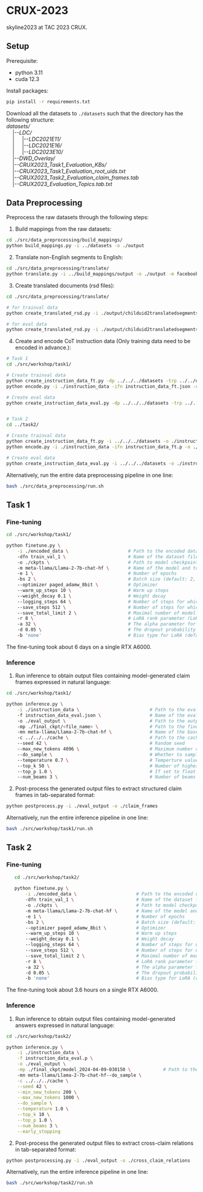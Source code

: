# CRUX-2023

skyline2023 at TAC 2023 CRUX.

## Setup

Prerequisite:
- python 3.11
- cuda 12.3

Install packages:
```bash
pip install -r requirements.txt
```
Download all the datasets to ```./datasets``` such that the directory has the following structure:  
*datasets/*  
$\quad$|--*LDC/*  
$\quad$| $\quad$|--*LDC2021E11/*  
$\quad$| $\quad$|--*LDC2021E16/*  
$\quad$| $\quad$|--*LDC2023E10/*  
$\quad$|--*DWD_Overlay/*  
$\quad$|--*CRUX2023_Task1_Evaluation_KBs/*  
$\quad$|--*CRUX2023_Task1_Evaluation_root_uids.txt*  
$\quad$|--*CRUX2023_Task2_Evaluation_claim_frames.tab*  
$\quad$|--*CRUX2023_Evaluation_Topics.tab.txt*

## Data Preprocessing
Preprocess the raw datasets through the following steps:

1. Build mappings from the raw datasets:
  ```bash
  cd ./src/data_preprocessing/build_mappings/
  python build_mappings.py -i ../datasets -o ./output
  ```

2. Translate non-English segments to English:
  ```bash
  cd ./src/data_preprocessing/translate/
  python translate.py -i ../build_mappings/output -o ./output -m facebook/nllb-200-3.3B
  ```

3. Create translated documents (rsd files):
  ```bash
  cd ./src/data_preprocessing/translate/

  # for trainval data
  python create_translated_rsd.py -i ./output/childuid2translatedsegments_trainval.p -o ./output

  # for eval data
  python create_translated_rsd.py -i ./output/childuid2translatedsegments_eval.p -o ./output
  ```

4. Create and encode CoT instruction data (Only training data need to be encoded in advance.):
  ```bash
  # Task 1
  cd ./src/workshop/task1/

  # Create trainval data
  python create_instruction_data_ft.py -dp ../../../datasets -trp ../../data_preprocessing/translate/output -o ./instruction_data
  python encode.py -i ./instruction_data -ifn instruction_data_ft.json -o ./encoded_data -ofn train_val_1 -m meta-llama/Llama-2-7b-chat-hf
  
  # Create eval data
  python create_instruction_data_eval.py -dp ../../../datasets -trp ../../data_preprocessing/translate/output -o ./instruction_data


  # Task 2
  cd ../task2/

  # Create trainval data
  python create_instruction_data_ft.py -i ../../../datasets -o ./instruction_data
  python encode.py -i ./instruction_data -ifn instruction_data_ft.p -o ./encoded_data -ofn train_val_1 -m meta-llama/Llama-2-7b-chat-hf

  # Create eval data
  python create_instruction_data_eval.py -i ../../../datasets -o ./instruction_data
  ```

Alternatively, run the entire data preprocessing pipeline in one line:
  ```bash
  bash ./src/data_preprocessing/run.sh
  ```

## Task 1
### Fine-tuning
   ```bash
   cd ./src/workshop/task1/
   
   python finetune.py \
       -i ./encoded_data \                      # Path to the encoded data for finetuning
       -dfn train_val_1 \                       # Name of the dataset file
       -o ./ckpts \                             # Path to model checkpoints
       -m meta-llama/Llama-2-7b-chat-hf \       # Name of the model and tokenizer
       -e 1 \                                   # Number of epochs
       -bs 2 \                                  # Batch size (default: 2, largest possible batch size for a single RTX A6000: 8)
       --optimizer paged_adamw_8bit \           # Optimizer
       --warm_up_steps 10 \                     # Warm up steps
       --weight_decay 0.1 \                     # Weight decay
       --logging_steps 64 \                     # Number of steps for which the trainer generates logs
       --save_steps 512 \                       # Number of steps for which the trainer saves a model checkpoint
       --save_total_limit 2 \                   # Maximal number of model checkpoints saved
       -r 8 \                                   # LoRA rank parameter (LoRA attention dimension)
       -a 32 \                                  # The alpha parameter for Lora scaling
       -d 0.05 \                                # The dropout probability for Lora layers
       -b 'none'                                # Bias type for LoRA (default: do not update biases during fine-tuning)
   ```

The fine-tuning took about 6 days on a single RTX A6000.

### Inference
1. Run inference to obtain output files containing model-generated claim frames expressed in natural language:
 ```bash
 cd ./src/workshop/task1/
 
 python inference.py \
     -i ./instruction_data \                          # Path to the evaluation data
     -f instruction_data_eval.json \                  # Name of the evaluation data file
     -o ./eval_output \                               # Path to the output directory
     -mp ./final_ckpt/<file_name> \                   # Path to the fine-tuned model checkpoint (Replace <file_name> with the file name of the fine-tuned model checkpoint. The file name has the format "model_YYYY-MM-DD-HHMMSS".)
     -mn meta-llama/Llama-2-7b-chat-hf \              # Name of the base model and tokenizer
     -c ../../../cache \                              # Path to the cache dir which saves the base model and tokenizer
     --seed 42 \                                      # Random seed
     --max_new_tokens 4096 \                          # Maximum number of tokens to generate (default: 4096)
     --do_sample \                                    # Whether to sample from the output distribution (default: False, i.e., greedy decoding)
     --temperature 0.7 \                              # Temperture value used to modulate the next token probabilities (default: 1.0)
     --top_k 50 \                                     # Number of highest probability vocabulary tokens to keep for top-k sampling (default: 50)
     --top_p 1.0 \                                    # If set to float < 1, only the most probable tokens with probabilities that add up to top_p or higher are kept for sampling (default: 1.0)
     --num_beams 3 \                                  # Number of beams for beam search (default: 1, i.e., greedy decoding, no beam search)
 ```

2. Post-process the generated output files to extract structured claim frames in tab-separated format:
 ```bash
 python postprocess.py -i ./eval_output -o ./claim_frames
 ```

Alternatively, run the entire inference pipeline in one line:
  ```bash
  bash ./src/workshop/task1/run.sh
  ```


## Task 2
### Fine-tuning
  ```bash
     cd ./src/workshop/task2/
     
     python finetune.py \
         -i ./encoded_data \                      # Path to the encoded data for finetuning
         -dfn train_val_1 \                       # Name of the dataset file
         -o ./ckpts \                             # Path to model checkpoints
         -m meta-llama/Llama-2-7b-chat-hf \       # Name of the model and tokenizer
         -e 1 \                                   # Number of epochs
         -bs 2 \                                  # Batch size (default: 2, largest possible batch size for a single RTX A6000: 8)
         --optimizer paged_adamw_8bit \           # Optimizer
         --warm_up_steps 10 \                     # Warm up steps
         --weight_decay 0.1 \                     # Weight decay
         --logging_steps 64 \                     # Number of steps for which the trainer generates logs
         --save_steps 512 \                       # Number of steps for which the trainer saves a model checkpoint
         --save_total_limit 2 \                   # Maximal number of model checkpoints saved
         -r 8 \                                   # LoRA rank parameter (LoRA attention dimension)
         -a 32 \                                  # The alpha parameter for Lora scaling
         -d 0.05 \                                # The dropout probability for Lora layers
         -b 'none'                                # Bias type for LoRA (default: do not update biases during fine-tuning)
  ```

The fine-tuning took about 3.6 hours on a single RTX A6000.

### Inference
1. Run inference to obtain output files containing model-generated answers expressed in natural language:
  ```bash
  cd ./src/workshop/task2/

  python inference.py \
      -i ./instruction_data \
      -f instruction_data_eval.p \
      -o ./eval_output \
      -mp ./final_ckpt/model_2024-04-09-030150 \            # Path to the fine-tuned model checkpoint (Replace <file_name> with the file name of the fine-tuned model checkpoint. The file name has the format "model_YYYY-MM-DD-HHMMSS".)
      -mn meta-llama/Llama-2-7b-chat-hf--do_sample \
      -c ../../../cache \
      --seed 42 \
      --min_new_tokens 200 \
      --max_new_tokens 1000 \
      --do_sample \
      --temperature 1.0 \
      --top_k 10 \
      --top_p 1.0 \
      --num_beams 3 \
      --early_stopping
  ```

2. Post-process the generated output files to extract cross-claim relations in tab-separated format:
  ```bash
  python postprocessing.py -i ./eval_output -o ./cross_claim_relations
  ```

Alternatively, run the entire inference pipeline in one line:
  ```bash
  bash ./src/workshop/task2/run.sh
  ```